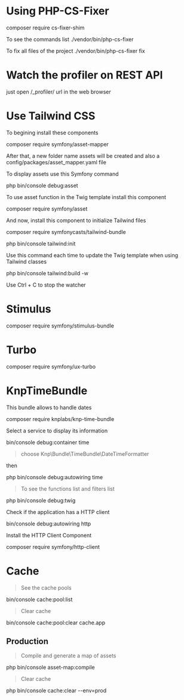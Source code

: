 # Using PHP-CS-Fixer

composer require cs-fixer-shim

To see the commands list
./vendor/bin/php-cs-fixer

To fix all files of the project
./vendor/bin/php-cs-fixer fix


# Watch the profiler on REST API
just open /_profiler/ url in the web browser


# Use Tailwind CSS

To begining install these components


composer require symfony/asset-mapper

After that, a new folder name assets will be created and also a config/packages/asset_mapper.yaml file

To display assets use this Symfony command

php bin/console debug:asset


To use asset function in the Twig template install this component

composer require symfony/asset


And now, install this component to initialize Tailwind files

composer require symfonycasts/tailwind-bundle

php bin/console tailwind:init


Use this command each time to update the Twig template when using Tailwind classes

php bin/console tailwind:build -w

Use Ctrl + C to stop the watcher


# Stimulus

composer require symfony/stimulus-bundle



# Turbo

composer require symfony/ux-turbo



# KnpTimeBundle

This bundle allows to handle dates

composer require knplabs/knp-time-bundle


Select a service to display its information

bin/console debug:container time

> choose Knp\Bundle\TimeBundle\DateTimeFormatter

then

php bin/console debug:autowiring time

> To see the functions list and filters list

php bin/console debug:twig


Check if the application has a HTTP client

bin/console debug:autowiring http



Install the HTTP Client Component

composer require symfony/http-client



# Cache

> See the cache pools

bin/console cache:pool:list

> Clear cache

bin/console cache:pool:clear cache.app



## Production

> Compile and generate a map of assets

php bin/console asset-map:compile

> Clear cache

php bin/console cache:clear --env=prod

